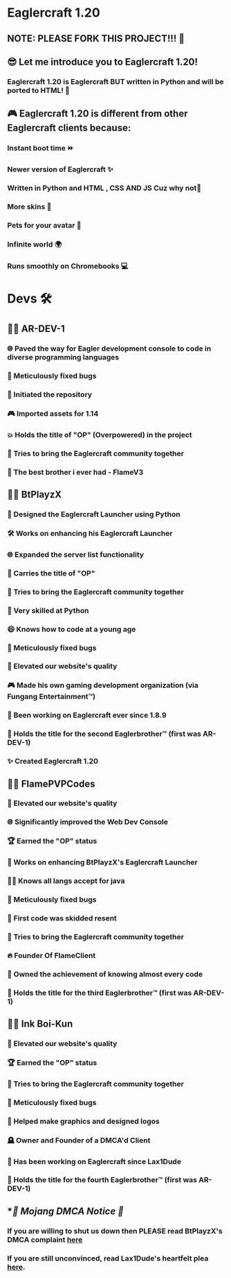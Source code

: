 # Eaglercraft 1.20
NOTE: PLEASE FORK THIS PROJECT!!! 🍴
-
## 😎 Let me introduce you to Eaglercraft 1.20!


### Eaglercraft 1.20 is Eaglercraft BUT written in Python and will be ported to HTML! 🔌


## 🎮 Eaglercraft 1.20 is different from other Eaglercraft clients because:


### **Instant boot time** ⏩
### Newer version of Eaglercraft ✨
### Written in Python and HTML , CSS AND JS Cuz why not🐍
### More skins 👕
### Pets for your avatar 🐶
### Infinite world 🌍
### Runs smoothly on Chromebooks 💻


# Devs 🛠️
## 👨‍💻 AR-DEV-1

### 🌐 Paved the way for Eagler development console to code in diverse programming languages
### 🐛 Meticulously fixed bugs
### 📁 Initiated the repository
### 🎮 Imported assets for 1.14
### 💥 Holds the title of "OP" (Overpowered) in the project
### 🤼 Tries to bring the Eaglercraft community together
### 🚀 The best brother i ever had - FlameV3

## 👨‍💻 BtPlayzX
### 🚀 Designed the Eaglercraft Launcher using Python
### 🛠️ Works on enhancing his Eaglercraft Launcher
### 🌐 Expanded the server list functionality
### 👑 Carries the title of "OP"
### 🤼 Tries to bring the Eaglercraft community together
### 🐍 Very skilled at Python
### 😄 Knows how to code at a young age
### 🐛 Meticulously fixed bugs
### 🌟 Elevated our website's quality
### 🎮 Made his own gaming development organization (via Fungang Entertainment™)
### 🔨 Been working on Eaglercraft ever since 1.8.9
### 🎤 Holds the title for the second Eaglerbrother™ (first was AR-DEV-1)
### ✨ Created Eaglercraft 1.20

## 👨‍💻 FlamePVPCodes
### 🌟 Elevated our website's quality
### 🌐 Significantly improved the Web Dev Console
### 🏆 Earned the "OP" status
### 🚀 Works on enhancing BtPlayzX's Eaglercraft Launcher
### 🧑‍💻 Knows all langs accept for java
### 🐛 Meticulously fixed bugs
### 💪 First code was skidded resent
### 🤼 Tries to bring the Eaglercraft community together
### 🔥 Founder Of FlameClient
### 🥇 Owned the achievement of knowing almost every code
### 🎤 Holds the title for the third Eaglerbrother™ (first was AR-DEV-1)

## 👨‍💻  Ink Boi-Kun
### 🌟 Elevated our website's quality
### 🏆 Earned the "OP" status
### 🤼 Tries to bring the Eaglercraft community together
### 🐛 Meticulously fixed bugs
### 🫠 Helped make graphics and designed logos
### 🪦 Owner and Founder of a DMCA'd Client
### 🚨 Has been working on Eaglercraft since Lax1Dude
### 🎤 Holds the title for the fourth Eaglerbrother™ (first was AR-DEV-1)


## **🚨 Mojang DMCA Notice 🚨*
### If you are willing to shut us down then PLEASE read BtPlayzX's DMCA complaint [here](https://github.com/EaglerDevs/Dear-Mojang-via-Eaglercraft)

### If you are still unconvinced, read Lax1Dude's heartfelt plea [here](https://github.com/lax1dude/eaglercraftx-1.8).
